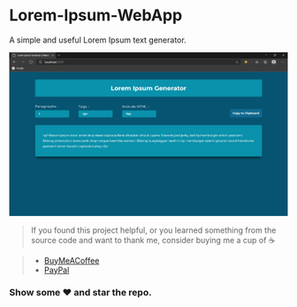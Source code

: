 # Lorem-Ipsum-WebApp
A simple and useful Lorem Ipsum text generator.

![OverView](https://github.com/manish-pritmani/Lorem-ipsum-generator/blob/master/screenshots/main.png?raw=true)

> If you found this project helpful, or you learned something from the source code and want to thank me, consider buying me a cup of :coffee:

> - [BuyMeACoffee](https://www.buymeacoffee.com/manishpritmani)
> - [PayPal](https://www.paypal.me/manishpritmani/)

### Show some :heart: and star the repo.